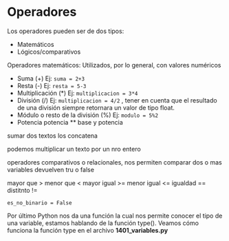 # Operadores
Los operadores pueden ser de dos tipos:
* Matemáticos
* Lógicos/comparativos

Operadores matemáticos:
Utilizados, por lo general, con valores numéricos
* Suma (+) Ej: `suma = 2+3`
* Resta (-) Ej: `resta = 5-3`
* Multiplicación (*) Ej: `multiplicacion = 3*4`
* División (/) Ej: `multiplicacion = 4/2` , tener en cuenta que el resultado de una división siempre retornara un valor de tipo float.
* Módulo o resto de la división (%) Ej: `modulo = 5%2`
* Potencia
potencia ** base y potencia

sumar dos textos los concatena

podemos multiplicar un texto por un nro entero

operadores comparativos o relacionales, nos permiten comparar dos o mas variables
devuelven tru o false

mayor que >
menor que <
mayor igual >=
menor igual <=
igualdad ==
distitnto !=

`es_no_binario = False`

Por último Python nos da una función la cual nos permite conocer el tipo de una variable, estamos hablando de la función type(). Veamos cómo funciona la función type en el archivo **1401_variables.py**